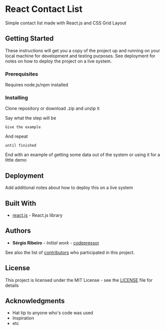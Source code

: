 # React Contact List

Simple contact list made with React.js and CSS Grid Layout

## Getting Started

These instructions will get you a copy of the project up and running on your local machine for development and testing purposes. See deployment for notes on how to deploy the project on a live system.

### Prerequisites

Requires node.js/npm installed

### Installing

Clone repository or download .zip and unzip it

Say what the step will be

```
Give the example
```

And repeat

```
until finished
```

End with an example of getting some data out of the system or using it for a little demo

## Deployment

Add additional notes about how to deploy this on a live system

## Built With

* [react.js](https://reactjs.org/) - React.js library

## Authors

* **Sérgio Ribeiro** - *Initial work* - [codepressor](https://github.com/codepressor)

See also the list of [contributors](https://github.com/your/project/contributors) who participated in this project.

## License

This project is licensed under the MIT License - see the [LICENSE](LICENSE) file for details

## Acknowledgments

* Hat tip to anyone who's code was used
* Inspiration
* etc

